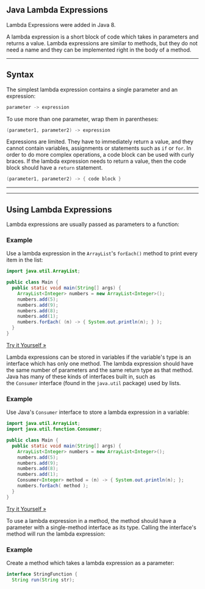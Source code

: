 ## Java Lambda Expressions

Lambda Expressions were added in Java 8.

A lambda expression is a short block of code which takes in parameters and returns a value. Lambda expressions are similar to methods, but they do not need a name and they can be implemented right in the body of a method.

---

## Syntax

The simplest lambda expression contains a single parameter and an expression:

```java
parameter -> expression
```

To use more than one parameter, wrap them in parentheses:

```java
(parameter1, parameter2) -> expression
```

Expressions are limited. They have to immediately return a value, and they cannot contain variables, assignments or statements such as `if` or `for`. In order to do more complex operations, a code block can be used with curly braces. If the lambda expression needs to return a value, then the code block should have a `return` statement.

```java
(parameter1, parameter2) -> { code block }
```

---

---

## Using Lambda Expressions

Lambda expressions are usually passed as parameters to a function:

### Example

Use a lambda expression in the `ArrayList`'s `forEach()` method to print every item in the list:

```java
import java.util.ArrayList;

public class Main {
  public static void main(String[] args) {
    ArrayList<Integer> numbers = new ArrayList<Integer>();
    numbers.add(5);
    numbers.add(9);
    numbers.add(8);
    numbers.add(1);
    numbers.forEach( (n) -> { System.out.println(n); } );
  }
}
```

[Try it Yourself »](https://www.w3schools.com/java/tryjava.asp?filename=demo_lambda)

Lambda expressions can be stored in variables if the variable's type is an interface which has only one method. The lambda expression should have the same number of parameters and the same return type as that method. Java has many of these kinds of interfaces built in, such as the `Consumer` interface (found in the `java.util` package) used by lists.

### Example

Use Java's `Consumer` interface to store a lambda expression in a variable:

```java
import java.util.ArrayList;
import java.util.function.Consumer;

public class Main {
  public static void main(String[] args) {
    ArrayList<Integer> numbers = new ArrayList<Integer>();
    numbers.add(5);
    numbers.add(9);
    numbers.add(8);
    numbers.add(1);
    Consumer<Integer> method = (n) -> { System.out.println(n); };
    numbers.forEach( method );
  }
}
```

[Try it Yourself »](https://www.w3schools.com/java/tryjava.asp?filename=demo_lambda2)

To use a lambda expression in a method, the method should have a parameter with a single-method interface as its type. Calling the interface's method will run the lambda expression:

### Example

Create a method which takes a lambda expression as a parameter:

```java
interface StringFunction {
  String run(String str);
```
